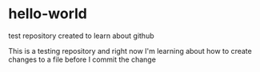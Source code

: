# hello-world
test repository created to learn about github

This is a testing repository and right now I'm learning about how to create changes to a file before I commit the change
